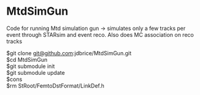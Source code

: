 # MtdSimGun
Code for running Mtd simulation gun -> simulates only a few tracks per event through STARsim and event reco. Also does MC association on reco tracks


$git clone git@github.com:jdbrice/MtdSimGun.git  
$cd MtdSimGun  
$git submodule init  
$git submodule update  
$cons  
$rm StRoot/FemtoDstFormat/LinkDef.h
